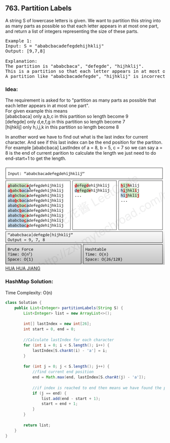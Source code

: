 ## 763. Partition Labels

A string S of lowercase letters is given. We want to partition this string into as many parts as possible so that each letter appears in at most one part, and return a list of integers representing the size of these parts.

<pre>
Example 1:
Input: S = "ababcbacadefegdehijhklij"
Output: [9,7,8]

Explanation:
The partition is "ababcbaca", "defegde", "hijhklij".  
This is a partition so that each letter appears in at most one part.  
A partition like "ababcbacadefegde", "hijhklij" is incorrect, because it splits S into less parts.  
</pre>


### Idea: ###
The requirement is asked for to "partition as many parts as possible that each letter appears in at most one part".  
For given example this means   
  [ababcbaca] only a,b,c in this partition so length become 9  
                             [defegde] only d,e,f,g in this partition so length become 7     
                             [hijhklij] only h,i,j,k in this partition so length become 8    
  
In another word we have to find out what is the last index for current character. And see if this last index can be the end position for the partiton.  
For example [ababcbaca] LastIndex of a = 8, b = 5, c = 7 so we can say a = 8 is the end of current parition to calculate the length we just need to do end-start+1 to get the length.

![](https://github.com/junj0619/CodeLab/blob/master/src/CS1802/Images/LC%20763.png)
[HUA HUA JIANG](https://www.youtube.com/watch?v=s-1W5FDJ0lw)




### HashMap Solution: ###
Time Complexity: O(n)
```java
class Solution {
    public List<Integer> partitionLabels(String S) {        
        List<Integer> list = new ArrayList<>();
        
        int[] lastIndex = new int[26];
        int start = 0, end = 0;
        
        //Calculate lastIndex for each character
        for (int i = 0; i < S.length(); i++) {
            lastIndex[S.charAt(i) - 'a'] = i;                                    
        }
            
        for (int j = 0; j < S.length(); j++) {
            //find current end position
            end = Math.max(end, lastIndex[S.charAt(j) - 'a']);
            
            //if index is reached to end then means we have found the partition.
            if (j == end) {
                list.add(end - start + 1);
                start = end + 1;
            }            
        }
        
        return list;        
    }
}
```
